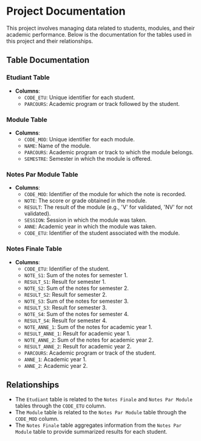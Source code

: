 # Project Documentation

This project involves managing data related to students, modules, and their academic performance. Below is the documentation for the tables used in this project and their relationships.

## Table Documentation

### Etudiant Table

- **Columns**:
  - `CODE_ETU`: Unique identifier for each student.
  - `PARCOURS`: Academic program or track followed by the student.

### Module Table

- **Columns**:
  - `CODE_MOD`: Unique identifier for each module.
  - `NAME`: Name of the module.
  - `PARCOURS`: Academic program or track to which the module belongs.
  - `SEMESTRE`: Semester in which the module is offered.

### Notes Par Module Table

- **Columns**:
  - `CODE_MOD`: Identifier of the module for which the note is recorded.
  - `NOTE`: The score or grade obtained in the module.
  - `RESULT`: The result of the module (e.g., 'V' for validated, 'NV' for not validated).
  - `SESSION`: Session in which the module was taken.
  - `ANNE`: Academic year in which the module was taken.
  - `CODE_ETU`: Identifier of the student associated with the module.

### Notes Finale Table

- **Columns**:
  - `CODE_ETU`: Identifier of the student.
  - `NOTE_S1`: Sum of the notes for semester 1.
  - `RESULT_S1`: Result for semester 1.
  - `NOTE_S2`: Sum of the notes for semester 2.
  - `RESULT_S2`: Result for semester 2.
  - `NOTE_S3`: Sum of the notes for semester 3.
  - `RESULT_S3`: Result for semester 3.
  - `NOTE_S4`: Sum of the notes for semester 4.
  - `RESULT_S4`: Result for semester 4.
  - `NOTE_ANNE_1`: Sum of the notes for academic year 1.
  - `RESULT_ANNE_1`: Result for academic year 1.
  - `NOTE_ANNE_2`: Sum of the notes for academic year 2.
  - `RESULT_ANNE_2`: Result for academic year 2.
  - `PARCOURS`: Academic program or track of the student.
  - `ANNE_1`: Academic year 1.
  - `ANNE_2`: Academic year 2.

## Relationships

- The `Etudiant` table is related to the `Notes Finale` and `Notes Par Module` tables through the `CODE_ETU` column.
- The `Module` table is related to the `Notes Par Module` table through the `CODE_MOD` column.
- The `Notes Finale` table aggregates information from the `Notes Par Module` table to provide summarized results for each student.
